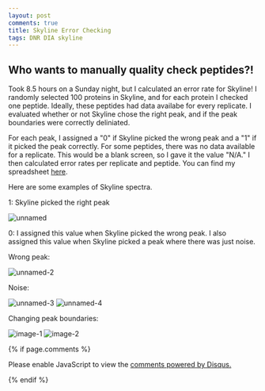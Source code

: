 ```yaml
---
layout: post
comments: true
title: Skyline Error Checking
tags: DNR DIA skyline
---
```


## Who wants to manually quality check peptides?!

Took 8.5 hours on a Sunday night, but I calculated an error rate for Skyline! I randomly selected 100 proteins in Skyline, and for each protein I checked one peptide. Ideally, these peptides had data availabe for every replicate. I evaluated whether or not Skyline chose the right peak, and if the peak boundaries were correctly deliniated.

For each peak, I assigned a "0" if Skyline picked the wrong peak and a "1" if it picked the peak correctly. For some peptides, there was no data available for a replicate. This would be a blank screen, so I gave it the value "N/A." I then calculated error rates per replicate and peptide. You can find my spreadsheet [here](https://github.com/RobertsLab/project-oyster-oa/blob/master/analyses/DNR_Skyline_20170512/error-checking/2017-05-13-error-checking.txt).

Here are some examples of Skyline spectra.

1: Skyline picked the right peak

![unnamed](https://cloud.githubusercontent.com/assets/22335838/26095588/fe990ed2-39d2-11e7-884e-47ad4eb78e2f.png)

0: I assigned this value when Skyline picked the wrong peak. I also assigned this value when Skyline picked a peak where there was just noise.

Wrong peak:

![unnamed-2](https://cloud.githubusercontent.com/assets/22335838/26095636/26fcdaca-39d3-11e7-8421-4978949643e6.png)

Noise:

![unnamed-3](https://cloud.githubusercontent.com/assets/22335838/26095664/3d39dcc0-39d3-11e7-9509-812cea8e71b2.png)
![unnamed-4](https://cloud.githubusercontent.com/assets/22335838/26095663/3d344e4a-39d3-11e7-8462-575fb39ec5d4.png)

Changing peak boundaries:

![image-1](https://cloud.githubusercontent.com/assets/22335838/26095486/ab73308e-39d2-11e7-8528-011a414c7776.png)
![image-2](https://cloud.githubusercontent.com/assets/22335838/26095487/aba13ee8-39d2-11e7-93d0-42a1b0043b89.png)

{% if page.comments %}

<div id="disqus_thread"></div>
<script>

/**
*  RECOMMENDED CONFIGURATION VARIABLES: EDIT AND UNCOMMENT THE SECTION BELOW TO INSERT DYNAMIC VALUES FROM YOUR PLATFORM OR CMS.
*  LEARN WHY DEFINING THESE VARIABLES IS IMPORTANT: https://disqus.com/admin/universalcode/#configuration-variables*/
/*
var disqus_config = function () {
this.page.url = PAGE_URL;  // Replace PAGE_URL with your page's canonical URL variable
this.page.identifier = PAGE_IDENTIFIER; // Replace PAGE_IDENTIFIER with your page's unique identifier variable
};
*/
(function() { // DON'T EDIT BELOW THIS LINE
var d = document, s = d.createElement('script');
s.src = 'https://the-responsible-grad-student.disqus.com/embed.js';
s.setAttribute('data-timestamp', +new Date());
(d.head || d.body).appendChild(s);
})();
</script>
<noscript>Please enable JavaScript to view the <a href="https://disqus.com/?ref_noscript">comments powered by Disqus.</a></noscript>

{% endif %}

<script id="dsq-count-scr" src="//the-responsible-grad-student.disqus.com/count.js" async></script>
